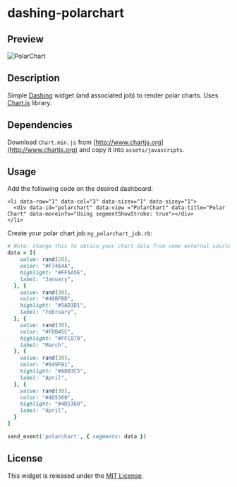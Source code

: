 # dashing-polarchart

## Preview

![PolarChart](https://raw.githubusercontent.com/wiki/jorgemorgado/dashing-polarchart/polarchart.png)

## Description

Simple [Dashing](http://shopify.github.com/dashing) widget (and associated job)
to render polar charts. Uses [Chart.js](http://www.chartjs.org/) library.

## Dependencies

Download `Chart.min.js` from [http://www.chartjs.org](http://www.chartjs.org)
and copy it into `assets/javascripts`.

## Usage

Add the following code on the desired dashboard:

```erb
<li data-row="1" data-col="3" data-sizex="1" data-sizey="1">
  <div data-id="polarchart" data-view ="PolarChart" data-title="Polar Chart" data-moreinfo="Using segmentShowStroke: true"></div>
</li>
```

Create your polar chart job `my_polarchart_job.rb`:

```ruby
# Note: change this to obtain your chart data from some external source
data = [{
    value: rand(20),
    color: "#F7464A",
    highlight: "#FF5A5E",
    label: "January",
  }, {
    value: rand(30),
    color: "#46BFBD",
    highlight: "#5AD3D1",
    label: "February",
  }, {
    value: rand(30),
    color: "#FDB45C",
    highlight: "#FFC870",
    label: "March",
  }, {
    value: rand(30),
    color: "#949FB1",
    highlight: "#A8B3C5",
    label: "April",
  }, {
    value: rand(30),
    color: "#4D5360",
    highlight: "#4D5360",
    label: "April",
  }
]

send_event('polarchart', { segments: data })
```

## License

This widget is released under the [MIT License](http://www.opensource.org/licenses/MIT).
